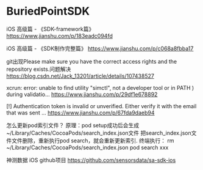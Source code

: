 # BuriedPointSDK

iOS 高级篇 - 《SDK-framework篇》
https://www.jianshu.com/p/183eadc094fd


iOS 高级篇 - 《SDK制作完整篇》
https://www.jianshu.com/p/c068a8fbba17

git出现Please make sure you have the correct access rights and the repository exists.问题解决
https://blog.csdn.net/Jack_13201/article/details/107438527

xcrun: error: unable to find utility "simctl", not a developer tool or in PATH ) during validatio...
https://www.jianshu.com/p/29df1e678892


[!] Authentication token is invalid or unverified. Either verify it with the email that was sent ...
https://www.jianshu.com/p/67fda9daeb94

怎么更新pod索引文件？
原理：pod setup成功后会生成~/Library/Caches/CocoaPods/search_index.json文件
把search_index.json文件文件删除，重新执行pod search，就会重新更新索引.
终端执行：
rm ~/Library/Caches/CocoaPods/search_index.json
pod search xxx

神测数据 iOS github项目  https://github.com/sensorsdata/sa-sdk-ios

